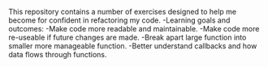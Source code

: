 This repository contains a number of exercises designed to help me become for confident in
refactoring my code.
  -Learning goals and outcomes:
    -Make code more readable and maintainable.
    -Make code more re-useable if future changes are made.
    -Break apart large function into smaller more manageable function.
    -Better understand callbacks and how data flows through functions.
